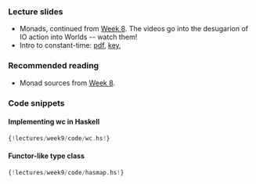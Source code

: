 ### Lecture slides

* Monads, continued from [Week 8](../week8). The videos go into the desugarion
  of IO action into Worlds -- watch them!
* Intro to constant-time: [pdf](slides/constant-time.pdf), [key](slides/constant-time.key),

### Recommended reading

* Monad sources from [Week 8](../week8).

### Code snippets

#### Implementing wc in Haskell

```haskell
{!lectures/week9/code/wc.hs!}
```

#### Functor-like type class

```haskell
{!lectures/week9/code/hasmap.hs!}
```
